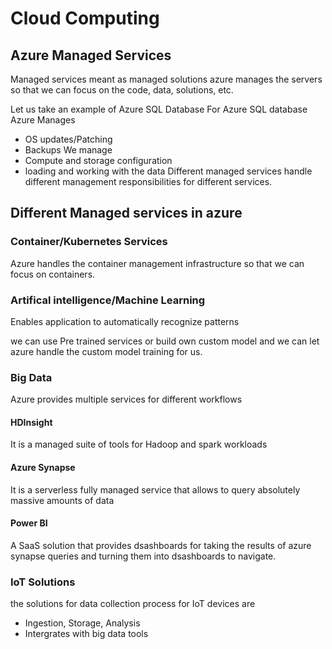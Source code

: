 # Cloud Computing
## Azure Managed Services
Managed services meant as managed solutions azure manages the servers so that we can focus on the code, data, solutions, etc.

Let us take an example of Azure SQL Database
For Azure SQL database Azure Manages 
- OS updates/Patching
- Backups
We manage 
- Compute and storage configuration
- loading and working with the data 
Different managed services handle different management responsibilities for different services.
## Different Managed services in azure
### Container/Kubernetes Services
Azure handles the container management infrastructure so that we can focus on containers.
### Artifical intelligence/Machine Learning
Enables application to automatically recognize patterns

we can use Pre trained services or build own custom model and we can let azure handle the custom model training for us. 
### Big Data 
Azure provides multiple services for different workflows
#### HDInsight
It is a managed suite of tools for Hadoop and spark workloads
#### Azure Synapse
It is a serverless fully managed service that allows to query absolutely massive amounts of data
#### Power BI 
A SaaS solution that provides dsashboards for taking the results of azure synapse queries and turning them into dsashboards to navigate.
### IoT Solutions 
the solutions for data collection process for IoT devices are 
- Ingestion, Storage, Analysis
- Intergrates with big data tools
